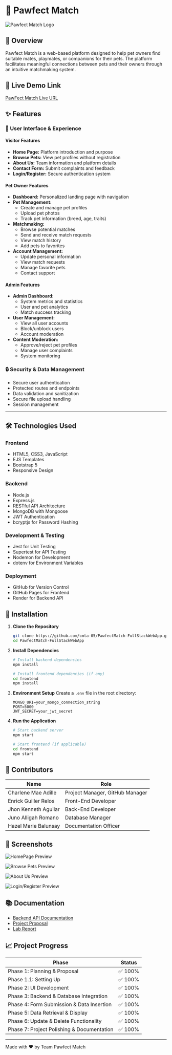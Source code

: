 # 🐾 Pawfect Match

![Pawfect Match Logo](/docs/pawfect-logo.png)

## 📌 Overview

Pawfect Match is a web-based platform designed to help pet owners find suitable mates, playmates, or companions for their pets. The platform facilitates meaningful connections between pets and their owners through an intuitive matchmaking system.

## 🌟 Live Demo Link

[PawFect Match Live URL](https://pawfectmatch-y2ol.onrender.com/)  


## ✨ Features

### 👤 User Interface & Experience

#### Visitor Features
- **Home Page:** Platform introduction and purpose
- **Browse Pets:** View pet profiles without registration
- **About Us:** Team information and platform details
- **Contact Form:** Submit complaints and feedback
- **Login/Register:** Secure authentication system

#### Pet Owner Features
- **Dashboard:** Personalized landing page with navigation
- **Pet Management:**
  - Create and manage pet profiles
  - Upload pet photos
  - Track pet information (breed, age, traits)
- **Matchmaking:**
  - Browse potential matches
  - Send and receive match requests
  - View match history
  - Add pets to favorites
- **Account Management:**
  - Update personal information
  - View match requests
  - Manage favorite pets
  - Contact support

#### Admin Features
- **Admin Dashboard:**
  - System metrics and statistics
  - User and pet analytics
  - Match success tracking
- **User Management:**
  - View all user accounts
  - Block/unblock users
  - Account moderation
- **Content Moderation:**
  - Approve/reject pet profiles
  - Manage user complaints
  - System monitoring

### 🔒 Security & Data Management
- Secure user authentication
- Protected routes and endpoints
- Data validation and sanitization
- Secure file upload handling
- Session management

---

## 🛠️ Technologies Used

### Frontend
- HTML5, CSS3, JavaScript
- EJS Templates
- Bootstrap 5
- Responsive Design

### Backend
- Node.js
- Express.js
- RESTful API Architecture
- MongoDB with Mongoose
- JWT Authentication
- bcryptjs for Password Hashing

### Development & Testing
- Jest for Unit Testing
- Supertest for API Testing
- Nodemon for Development
- dotenv for Environment Variables

### Deployment
- GitHub for Version Control
- GitHub Pages for Frontend
- Render for Backend API

## 🚀 Installation

1. **Clone the Repository**
   ```bash
   git clone https://github.com/cmta-05/PawfectMatch-FullStackWebApp.git
   cd PawfectMatch-FullStackWebApp
   ```

2. **Install Dependencies**
   ```bash
   # Install backend dependencies
   npm install

   # Install frontend dependencies (if any)
   cd frontend
   npm install
   ```

3. **Environment Setup**
   Create a `.env` file in the root directory:
   ```
   MONGO_URI=your_mongo_connection_string
   PORT=5000
   JWT_SECRET=your_jwt_secret
   ```

4. **Run the Application**
   ```bash
   # Start backend server
   npm start

   # Start frontend (if applicable)
   cd frontend
   npm start
   ```

## 👥 Contributors

| Name                     | Role                            |
|--------------------------|---------------------------------|
| Charlene Mae Adille     | Project Manager, GitHub Manager |
| Enrick Guiller Relos    | Front-End Developer             |
| Jhon Kenneth Aguilar    | Back-End Developer              |
| Juno Alligah Romano     | Database Manager                |
| Hazel Marie Balunsay    | Documentation Officer           |

## 📸 Screenshots

![HomePage Preview](/docs/HomePage_Screenshot.png)

![Browse Pets Preview](/docs/BrowsePets_Screenshot.png)

![About Us Preview](/docs/AboutUs_Screenshot.png)

![Login/Register Preview](/docs/LoginRegister_Screenshot.png)



## 📚 Documentation

- [Backend API Documentation](https://pawfect-match-api.onrender.com/api-docs)
- [Project Proposal](/docs/Project%20Proposal_Pawfect%20Match.pdf)
- [Lab Report](/docs/Pawfect%20Match_Lab%20Report%20W12_IT%20112%20WST.pdf)

## 📈 Project Progress

| Phase                                     | Status  |
|------------------------------------------|---------|
| Phase 1: Planning & Proposal              | ✅ 100% |
| Phase 1.1: Setting Up                     | ✅ 100% |
| Phase 2: UI Development                   | ✅ 100% |
| Phase 3: Backend & Database Integration   | ✅ 100% |
| Phase 4: Form Submission & Data Insertion | ✅ 100% |
| Phase 5: Data Retrieval & Display         | ✅ 100% |
| Phase 6: Update & Delete Functionality    | ✅ 100% |
| Phase 7: Project Polishing & Documentation| ✅ 100% |

---

Made with ❤️ by Team Pawfect Match